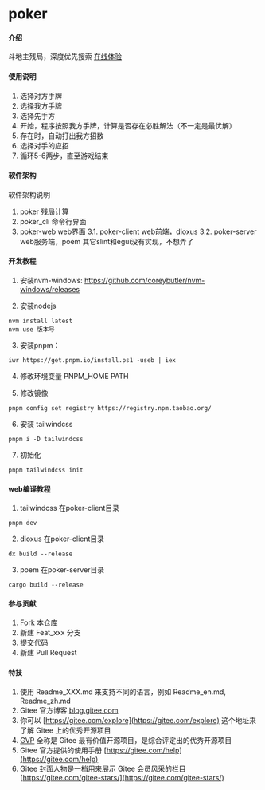 # poker

#### 介绍
斗地主残局，深度优先搜索
[在线体验](https://zzoe.github.io/)

#### 使用说明
1. 选择对方手牌
2. 选择我方手牌
3. 选择先手方
4. 开始，程序按照我方手牌，计算是否存在必胜解法（不一定是最优解）
5. 存在时，自动打出我方招数
6. 选择对手的应招
7. 循环5-6两步，直至游戏结束

#### 软件架构
软件架构说明
1. poker 残局计算
2. poker_cli 命令行界面
3. poker-web web界面
3.1. poker-client web前端，dioxus
3.2. poker-server web服务端，poem
其它slint和egui没有实现，不想弄了

#### 开发教程
1. 安装nvm-windows:
https://github.com/coreybutler/nvm-windows/releases

2. 安装nodejs
```
nvm install latest
nvm use 版本号
```

3. 安装pnpm：
```
iwr https://get.pnpm.io/install.ps1 -useb | iex
```

4. 修改环境变量
PNPM_HOME
PATH

5. 修改镜像
```
pnpm config set registry https://registry.npm.taobao.org/ 
```

6. 安装 tailwindcss
```
pnpm i -D tailwindcss
```

7. 初始化
```
pnpm tailwindcss init
```

#### web编译教程
1. tailwindcss 在poker-client目录
```
pnpm dev
```

2. dioxus 在poker-client目录
```
dx build --release
```

3. poem 在poker-server目录
```
cargo build --release
```

#### 参与贡献

1.  Fork 本仓库
2.  新建 Feat_xxx 分支
3.  提交代码
4.  新建 Pull Request


#### 特技

1.  使用 Readme\_XXX.md 来支持不同的语言，例如 Readme\_en.md, Readme\_zh.md
2.  Gitee 官方博客 [blog.gitee.com](https://blog.gitee.com)
3.  你可以 [https://gitee.com/explore](https://gitee.com/explore) 这个地址来了解 Gitee 上的优秀开源项目
4.  [GVP](https://gitee.com/gvp) 全称是 Gitee 最有价值开源项目，是综合评定出的优秀开源项目
5.  Gitee 官方提供的使用手册 [https://gitee.com/help](https://gitee.com/help)
6.  Gitee 封面人物是一档用来展示 Gitee 会员风采的栏目 [https://gitee.com/gitee-stars/](https://gitee.com/gitee-stars/)
